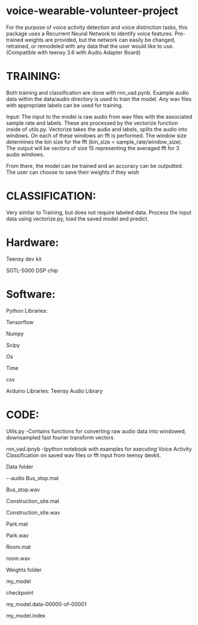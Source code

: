 # voice-wearable-volunteer-project
For the purpose of voice activity detection and voice distinction tasks, this package uses a Recurrent Neural Network to identify voice features.  Pre-trained weights are provided, but the network can easily be changed, retrained, or remodeled with any data that the user would like to use. (Compatible with teensy 3.6 with Audio Adapter Board)


# TRAINING:

Both training and classification are done with rnn_vad.pynb. Example audio data within the data/audio directory is used to train the model. Any wav files with appropriate labels can be used for training.

Input: The input to the model is raw audio from wav files with the associated sample rate and labels. These are processed by the vectorize function inside of utils.py. Vectorize takes the audio and labels, splits the audio into windows. On each of these windows an fft is performed. The window size determines the bin size for the fft (bin_size = sample_rate/window_size). The output will be vectors of size 15 representing the averaged fft for 3 audio windows.


From there, the model can be trained and an accuracy can be outputted. The user can choose to save their weights if they wish



# CLASSIFICATION:


Very similar to Training, but does not require labeled data. Process the input data using vectorize.py, load the saved model and predict. 




# Hardware:
Teensy dev kit

SGTL-5000 DSP chip

# Software:

Python Libraries:

Tensorflow

Numpy

Scipy

Os

Time

csv

Arduino Libraries:
Teensy Audio Library

# CODE:
Utils.py -Contains functions for converting raw audio data into windowed, downsampled fast fourier transform vectors

rnn_vad.ipnyb -Ipython notebook with examples for executing Voice Activity Classification on saved wav files or fft input from teensy devkit. 

Data folder

--audio
Bus_stop.mat

Bus_stop.wav

Construction_site.mat

Construction_site.wav

Park.mat

Park.wav

Room.mat

room.wav


Weights folder

my_model

checkpoint

my_model.data-00000-of-00001

my_model.index

